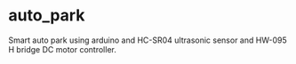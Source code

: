 # auto_park
Smart auto park using arduino and HC-SR04 ultrasonic sensor and HW-095 H bridge DC motor controller.
